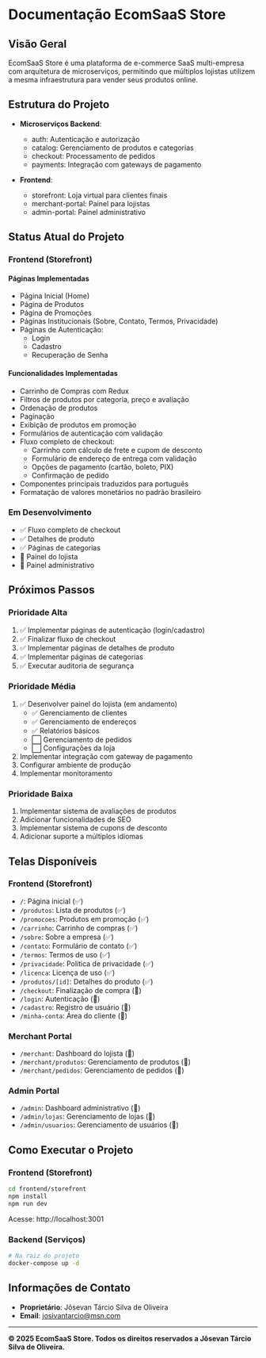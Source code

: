 # Documentação EcomSaaS Store

## Visão Geral
EcomSaaS Store é uma plataforma de e-commerce SaaS multi-empresa com arquitetura de microserviços, permitindo que múltiplos lojistas utilizem a mesma infraestrutura para vender seus produtos online.

## Estrutura do Projeto
- **Microserviços Backend**: 
  - auth: Autenticação e autorização
  - catalog: Gerenciamento de produtos e categorias
  - checkout: Processamento de pedidos
  - payments: Integração com gateways de pagamento

- **Frontend**:
  - storefront: Loja virtual para clientes finais
  - merchant-portal: Painel para lojistas
  - admin-portal: Painel administrativo

## Status Atual do Projeto

### Frontend (Storefront)

#### Páginas Implementadas
- Página Inicial (Home)
- Página de Produtos
- Página de Promoções
- Páginas Institucionais (Sobre, Contato, Termos, Privacidade)
- Páginas de Autenticação:
  - Login
  - Cadastro
  - Recuperação de Senha

#### Funcionalidades Implementadas
- Carrinho de Compras com Redux
- Filtros de produtos por categoria, preço e avaliação
- Ordenação de produtos
- Paginação
- Exibição de produtos em promoção
- Formulários de autenticação com validação
- Fluxo completo de checkout:
  - Carrinho com cálculo de frete e cupom de desconto
  - Formulário de endereço de entrega com validação
  - Opções de pagamento (cartão, boleto, PIX)
  - Confirmação de pedido
- Componentes principais traduzidos para português
- Formatação de valores monetários no padrão brasileiro

### Em Desenvolvimento
- ✅ Fluxo completo de checkout
- ✅ Detalhes de produto
- ✅ Páginas de categorias
- 🚧 Painel do lojista
- 🚧 Painel administrativo

## Próximos Passos

### Prioridade Alta
1. ✅ Implementar páginas de autenticação (login/cadastro)
2. ✅ Finalizar fluxo de checkout
3. ✅ Implementar páginas de detalhes de produto
4. ✅ Implementar páginas de categorias
5. ✅ Executar auditoria de segurança

### Prioridade Média
1. ✅ Desenvolver painel do lojista (em andamento)
   - ✅ Gerenciamento de clientes
   - ✅ Gerenciamento de endereços
   - ✅ Relatórios básicos
   - ⬜ Gerenciamento de pedidos
   - ⬜ Configurações da loja
2. Implementar integração com gateway de pagamento
3. Configurar ambiente de produção
4. Implementar monitoramento

### Prioridade Baixa
1. Implementar sistema de avaliações de produtos
2. Adicionar funcionalidades de SEO
3. Implementar sistema de cupons de desconto
4. Adicionar suporte a múltiplos idiomas

## Telas Disponíveis

### Frontend (Storefront)
- `/`: Página inicial (✅)
- `/produtos`: Lista de produtos (✅)
- `/promocoes`: Produtos em promoção (✅)
- `/carrinho`: Carrinho de compras (✅)
- `/sobre`: Sobre a empresa (✅)
- `/contato`: Formulário de contato (✅)
- `/termos`: Termos de uso (✅)
- `/privacidade`: Política de privacidade (✅)
- `/licenca`: Licença de uso (✅)
- `/produtos/[id]`: Detalhes do produto (✅)
- `/checkout`: Finalização de compra (🚧)
- `/login`: Autenticação (🚧)
- `/cadastro`: Registro de usuário (🚧)
- `/minha-conta`: Área do cliente (🚧)

### Merchant Portal
- `/merchant`: Dashboard do lojista (🚧)
- `/merchant/produtos`: Gerenciamento de produtos (🚧)
- `/merchant/pedidos`: Gerenciamento de pedidos (🚧)

### Admin Portal
- `/admin`: Dashboard administrativo (🚧)
- `/admin/lojas`: Gerenciamento de lojas (🚧)
- `/admin/usuarios`: Gerenciamento de usuários (🚧)

## Como Executar o Projeto

### Frontend (Storefront)
```bash
cd frontend/storefront
npm install
npm run dev
```
Acesse: http://localhost:3001

### Backend (Serviços)
```bash
# Na raiz do projeto
docker-compose up -d
```

## Informações de Contato
- **Proprietário**: Jôsevan Tárcio Silva de Oliveira
- **Email**: josivantarcio@msn.com

---

**© 2025 EcomSaaS Store. Todos os direitos reservados a Jôsevan Tárcio Silva de Oliveira.**
